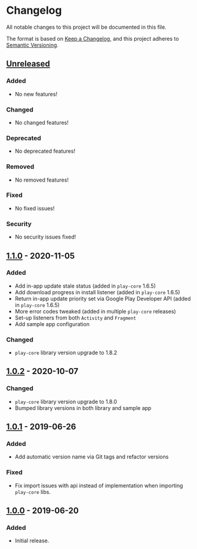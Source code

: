 # Changelog
All notable changes to this project will be documented in this file.

The format is based on [Keep a Changelog](https://keepachangelog.com/en/1.0.0/),
and this project adheres to [Semantic Versioning](https://semver.org/spec/v2.0.0.html).

<!--
## [Unreleased]
### Added
- No new features!
### Changed
- No changed features!
### Deprecated
- No deprecated features!
### Removed
- No removed features!
### Fixed
- No fixed issues!
### Security
- No security issues fixed!
-->

## [Unreleased]
### Added
- No new features!
### Changed
- No changed features!
### Deprecated
- No deprecated features!
### Removed
- No removed features!
### Fixed
- No fixed issues!
### Security
- No security issues fixed!

## [1.1.0] - 2020-11-05
### Added
- Add in-app update stale status (added in `play-core` 1.6.5)
- Add download progress in install listener (added in `play-core` 1.6.5)
- Return in-app update priority set via Google Play Developer API (added in `play-core` 1.6.5)
- More error codes tweaked (added in multiple `play-core` releases)
- Set-up listeners from both `Activity` and `Fragment`
- Add sample app configuration
### Changed
- `play-core` library version upgrade to 1.8.2

## [1.0.2] - 2020-10-07
### Changed
- `play-core` library version upgrade to 1.8.0
- Bumped library versions in both library and sample app

## [1.0.1] - 2019-06-26
### Added
- Add automatic version name via Git tags and refactor versions
### Fixed
- Fix import issues with api instead of implementation when importing `play-core` libs.

## [1.0.0] - 2019-06-20
### Added
- Initial release.

[Unreleased]: https://github.com/bq/android-app-updates-helper/compare/1.1.0...HEAD
[1.1.0]: https://github.com/bq/android-app-updates-helper/compare/1.0.2...1.1.0
[1.0.2]: https://github.com/bq/android-app-updates-helper/compare/1.0.1...1.0.2
[1.0.1]: https://github.com/bq/android-app-updates-helper/compare/1.0.0...1.0.1
[1.0.0]: https://github.com/bq/android-app-updates-helper/releases/tag/1.0.0